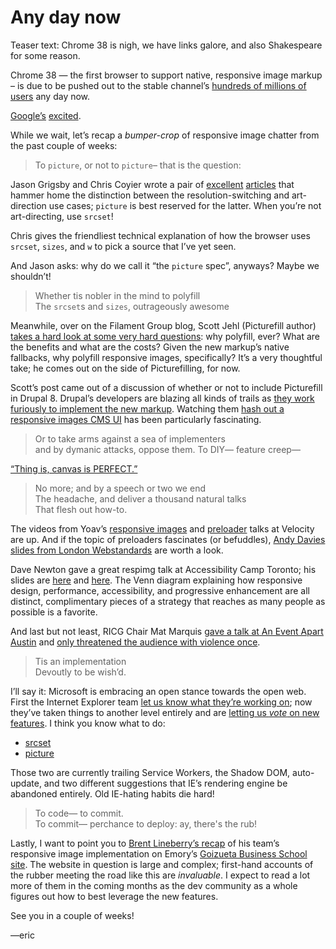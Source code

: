# Any day now

Teaser text: Chrome 38 is nigh, we have links galore, and also Shakespeare for some reason.

Chrome 38 — the first browser to support native, responsive image markup – is due to be pushed out to the stable channel’s [hundreds of millions of users](http://techcrunch.com/2013/05/15/googles-chrome-browser-now-has-750-million-active-users/) any day now. 

[Google’s](https://www.youtube.com/watch?v=QINlm3vjnaY) [excited](https://www.youtube.com/watch?v=Pzc5Dly_jEM).

While we wait, let’s recap a *bumper-crop* of responsive image chatter from the past couple of weeks:

> To `picture`, or not to `picture`– that is the question:

Jason Grigsby and Chris Coyier wrote a pair of [excellent](http://blog.cloudfour.com/dont-use-picture-most-of-the-time/) [articles](http://css-tricks.com/responsive-images-youre-just-changing-resolutions-use-srcset/) that hammer home the distinction between the resolution-switching and art-direction use cases; `picture` is best reserved for the latter. When you’re not art-directing, use `srcset`!

Chris gives the friendliest technical explanation of how the browser uses `srcset`, `sizes`, and `w` to pick a source that I’ve yet seen.

And Jason asks: why do we call it “the `picture` spec”, anyways? Maybe we shouldn’t!

> Whether tis nobler in the mind to polyfill<br />
> The `srcset`s and `sizes`, outrageously awesome

Meanwhile, over on the Filament Group blog, Scott Jehl (Picturefill author) [takes a hard look at some very hard questions](http://filamentgroup.com/lab/to-picturefill.html): why polyfill, ever? What are the benefits and what are the costs? Given the new markup’s native fallbacks, why polyfill responsive images, specifically? It’s a very thoughtful take; he comes out on the side of Picturefilling, for now.

Scott’s post came out of a discussion of whether or not to include Picturefill in Drupal 8. Drupal’s developers are blazing all kinds of trails as [they work furiously to implement the new markup](https://github.com/ResponsiveImagesCG/newsletters/issues/62). Watching them [hash out a responsive images CMS UI](https://www.drupal.org/node/2334387) has been particularly fascinating.

> Or to take arms against a sea of implementers<br />
> and by dymanic attacks, oppose them. To DIY— feature creep—

[“Thing is, canvas is PERFECT.”](https://miketaylr.com/posts/2014/09/picture-element-spec-hidden-logs.html)

> No more; and by a speech or two we end<br />
> The headache, and deliver a thousand natural talks<br />
> That flesh out how-to.

The videos from Yoav’s [responsive images](https://www.youtube.com/watch?v=GC3VgcltKKI) and [preloader](https://www.youtube.com/watch?v=i7yf_tR6kKc) talks at Velocity are up. And if the topic of preloaders fascinates (or befuddles), [Andy Davies slides from London Webstandards](http://www.slideshare.net/AndyDavies/london-web-standards-20140922-pdf) are worth a look.

Dave Newton gave a great respimg talk at Accessibility Camp Toronto; his slides are [here](https://speakerdeck.com/newtron/using-responsive-images-responsibly-performance-and-accessibility) and [here](https://github.com/nwtn/pres-respimg-perf-a11yto). The Venn diagram explaining how responsive design, performance, accessibility, and progressive enhancement are all distinct, complimentary pieces of a strategy that reaches as many people as possible is a favorite.

And last but not least, RICG Chair Mat Marquis [gave a talk at An Event Apart Austin](http://www.lukew.com/ff/entry.asp?1922) and [only threatened the audience with violence once](https://twitter.com/projekt202/status/514446031954534400).

> Tis an implementation<br />
> Devoutly to be wish’d.

I’ll say it: Microsoft is embracing an open stance towards the open web. First the Internet Explorer team [let us know what they’re working on](https://status.modern.ie); now they’ve taken things to another level entirely and are [letting us *vote* on new features](https://wpdev.uservoice.com/forums/257854-internet-explorer-platform). I think you know what to do:

- [srcset](https://wpdev.uservoice.com/forums/257854-internet-explorer-platform/suggestions/6261267-srcset-attribute-on-images)
- [picture](https://wpdev.uservoice.com/forums/257854-internet-explorer-platform/suggestions/6261271-picture-element)

Those two are currently trailing Service Workers, the Shadow DOM, auto-update, and two different suggestions that IE’s rendering engine be abandoned entirely. Old IE-hating habits die hard!

> To code— to commit. <br />
> To commit— perchance to deploy: ay, there's the rub!

Lastly, I want to point you to [Brent Lineberry’s recap](http://writings.orangegnome.com/writes/implementing-responsive-images-in-a-production-environment/) of his team’s responsive image implementation on Emory’s [Goizueta Business School site](http://goizueta.emory.edu/). The website in question is large and complex; first-hand accounts of the rubber meeting the road like this are *invaluable*. I expect to read a lot more of them in the coming months as the dev community as a whole figures out how to best leverage the new features.

See you in a couple of weeks!

—eric
